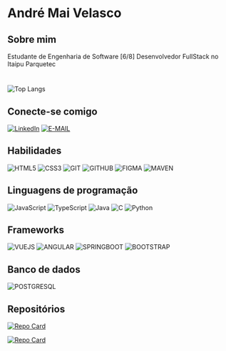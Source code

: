 # André Mai Velasco
## Sobre mim

Estudante de Engenharia de Software [6/8]
Desenvolvedor FullStack no Itaipu Parquetec
#
![Top Langs](https://github-readme-stats-git-masterrstaa-rickstaa.vercel.app/api/top-langs/?username=TheAndrew1&layout=compact&bg_color=000&border_color=30A3DC&title_color=E94D5F&text_color=FFF)

## Conecte-se comigo
[![LinkedIn](https://img.shields.io/badge/LinkedIn-000?style=for-the-badge&logo=linkedin&logoColor=0E76A8)](https://www.linkedin.com/in/andre-mai-velasco/)
[![E-MAIL](https://camo.githubusercontent.com/5569c47c09be5c1b56cc1327a30316503cd933f97caea0be8dc8a91789815e71/68747470733a2f2f696d672e736869656c64732e696f2f62616467652f2d456d61696c2d3030303f7374796c653d666f722d7468652d6261646765266c6f676f3d6d6963726f736f66742d6f75746c6f6f6b266c6f676f436f6c6f723d453934443546?style=for-the-badge&)](mailto:andremaivelasco@hotmail.com)

## Habilidades
![HTML5](https://img.shields.io/badge/HTML5-000?style=for-the-badge&logo=html5)
![CSS3](https://img.shields.io/badge/CSS3-000?style=for-the-badge&logo=css3&logoColor=264CE4)
![GIT](https://img.shields.io/badge/git-000?style=for-the-badge&logo=git)
![GITHUB](https://img.shields.io/badge/github-000?style=for-the-badge&logo=github)
![FIGMA](https://img.shields.io/badge/Figma-000?style=for-the-badge&logo=figma)
![MAVEN](https://img.shields.io/badge/Maven-000?style=for-the-badge&logo=apachemaven)

## Linguagens de programação
![JavaScript](https://img.shields.io/badge/JavaScript-000?style=for-the-badge&logo=javascript)
![TypeScript](https://img.shields.io/badge/TypeScript-000?style=for-the-badge&logo=typescript)
![Java](https://img.shields.io/badge/Java-000?style=for-the-badge&logo=java8)
![C](https://img.shields.io/badge/C-000?style=for-the-badge&logo=c)
![Python](https://img.shields.io/badge/Python-000?style=for-the-badge&logo=python)

## Frameworks
![VUEJS](https://img.shields.io/badge/VueJs-000?style=for-the-badge&logo=vuedotjs)
![ANGULAR](https://img.shields.io/badge/Angular-000?style=for-the-badge&logo=angular)
![SPRINGBOOT](https://img.shields.io/badge/SpringBoot-000?style=for-the-badge&logo=springboot)
![BOOTSTRAP](https://img.shields.io/badge/BootStrap-000?style=for-the-badge&logo=bootstrap)

## Banco de dados
![POSTGRESQL](https://img.shields.io/badge/PostgreSQL-000?style=for-the-badge&logo=postgresql)

## Repositórios

[![Repo Card](https://github-readme-stats.vercel.app/api/pin/?username=TheAndrew1&repo=Estacionamento-client&bg_color=000&border_color=30A3DC&show_icons=true&icon_color=30A3DC&title_color=E94D5F&text_color=FFF)](https://github.com/TheAndrew1/Estacionamento-client)

[![Repo Card](https://github-readme-stats.vercel.app/api/pin/?username=TheAndrew1&repo=API-Rest_Estacionamento&bg_color=000&border_color=30A3DC&show_icons=true&icon_color=30A3DC&title_color=E94D5F&text_color=FFF)](https://github.com/TheAndrew1/API-Rest_Estacionamento)
